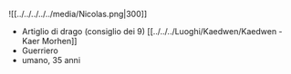 ![[../../../../../media/Nicolas.png|300]]
- Artiglio di drago (consiglio dei 9) [[../../../Luoghi/Kaedwen/Kaedwen - Kaer Morhen]] 
- Guerriero
- umano, 35 anni